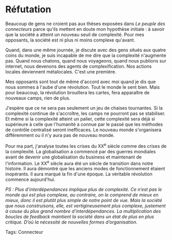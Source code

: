 # Réfutation

Beaucoup de gens ne croient pas aux thèses exposées dans *Le peuple des connecteurs* parce qu'ils mettent en doute mon hypothèse initiale : à savoir que la société a atteint un nouveau seuil de complexité. Pour mes opposants, la société est ni plus ni moins complexe qu'avant.

Quand, dans une même journée, je discute avec des gens situés aux quatre coins du monde, je suis incapable de me dire que la complexité n'augmente pas. Quand nous chatons, quand nous voyageons, quand nous publions sur internet, nous devenons des agents de complexification. Nos actions locales deviennent métalocales. C'est une première.

Mes opposants sont tout de même d'accord avec moi quand je dis que nous sommes à l'aube d'une révolution. Tout le monde le sent bien. Mais pour beaucoup, la révolution brouillera les cartes, fera apparaître de nouveaux camps, rien de plus.

J'espère que ce ne sera pas seulement un jeu de chaises tournantes. Si la complexité continue de s'accroître, les camps ne pourront pas se stabiliser. Et même si la complexité atteint un palier, cette complexité sera déjà si supérieure à celle que l'humanité a connue par le passé que les méthodes de contrôle centralisé seront inefficaces. Le nouveau monde s'organisera différemment ou il n'y aura pas de nouveau monde.

Pour ma part, j'analyse toutes les crises du XX<sup>e</sup> siècle comme des crises de la complexité. La globalisation a commencé par des guerres mondiales avant de devenir une globalisation du business et maintenant de l'information. Le XX<sup>e</sup> siècle aura été un siècle de transition dans notre histoire. Il aura démontré que les anciens modes de fonctionnement étaient inopérants. Il aura marqué la fin d'une époque. La véritable révolution commence aujourd'hui.

*PS : Plus d’interdépendances implique plus de complexité. Ce n’est pas le monde qui est plus complexe, au contraire, on le comprend de mieux en mieux, donc il est plutôt plus simple de notre point de vue. Mais la société que nous construisons, elle, est vertigineusement plus complexe, justement à cause du plus grand nombre d’interdépendances. La multiplication des boucles de feedback maintient la société dans un état de plus en plus critique. D’où la nécessité de nouvelles formes d’organisation.*

Tags: Connecteur